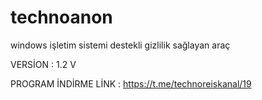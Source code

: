 # technoanon
windows işletim sistemi destekli gizlilik sağlayan araç


VERSİON : 1.2 V

PROGRAM İNDİRME LİNK : https://t.me/technoreiskanal/19
